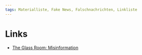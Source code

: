 ```yaml
---
tags: Materialliste, Fake News, Falschnachrichten, Linkliste
---
```

# Links
* [The Glass Room: Misinformation](https://www.theglassroom.org/en/misinformation-edition/exhibits/we-all-share-opinions-connect/)
